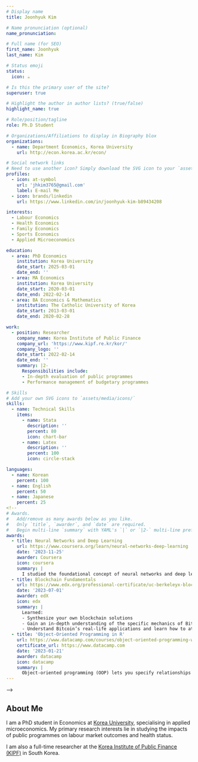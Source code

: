 ```yaml
---
# Display name
title: Joonhyuk Kim

# Name pronunciation (optional)
name_pronunciation: 

# Full name (for SEO)
first_name: Joonhyuk
last_name: Kim

# Status emoji
status:
  icon: ☕️

# Is this the primary user of the site?
superuser: true

# Highlight the author in author lists? (true/false)
highlight_name: true

# Role/position/tagline
role: Ph.D Student

# Organizations/Affiliations to display in Biography blox
organizations:
  - name: Department Economics, Korea University
    url: http://econ.korea.ac.kr/econ/

# Social network links
# Need to use another icon? Simply download the SVG icon to your `assets/media/icons/` folder.
profiles:
  - icon: at-symbol
    url: 'jhkim3765@gmail.com'
    label: E-mail Me
  - icon: brands/linkedin
    url: https://www.linkedin.com/in/joonhyuk-kim-b89434208

interests:
  - Labour Economics
  - Health Economics
  - Family Economics
  - Sports Economics
  - Applied Microeconomics

education:
  - area: PhD Economics
    institution: Korea University
    date_start: 2025-03-01
    date_end: ''
  - area: MA Economics
    institution: Korea University
    date_start: 2020-03-01
    date_end: 2022-02-14
  - area: BA Economics & Mathematics
    institution: The Catholic University of Korea
    date_start: 2013-03-01
    date_end: 2020-02-28

work:
  - position: Researcher
    company_name: Korea Institute of Public Finance
    company_url: 'https://www.kipf.re.kr/kor/'
    company_logo: ''
    date_start: 2022-02-14
    date_end: ''
    summary: |2-
      Responsibilities include:
      - In-depth evaluation of public programmes
      - Performance management of budgetary programmes 

# Skills
# Add your own SVG icons to `assets/media/icons/`
skills:
  - name: Technical Skills
    items:
      - name: Stata
        description: ''
        percent: 80
        icon: chart-bar
      - name: Latex
        description: ''
        percent: 100
        icon: circle-stack

languages:
  - name: Korean
    percent: 100
  - name: English
    percent: 50
  - name: Japanese
    percent: 25
<!--
# Awards.
#   Add/remove as many awards below as you like.
#   Only `title`, `awarder`, and `date` are required.
#   Begin multi-line `summary` with YAML's `|` or `|2-` multi-line prefix and indent 2 spaces below.
awards:
  - title: Neural Networks and Deep Learning
    url: https://www.coursera.org/learn/neural-networks-deep-learning
    date: '2023-11-25'
    awarder: Coursera
    icon: coursera
    summary: |
      I studied the foundational concept of neural networks and deep learning. By the end, I was familiar with the significant technological trends driving the rise of deep learning; build, train, and apply fully connected deep neural networks; implement efficient (vectorized) neural networks; identify key parameters in a neural network’s architecture; and apply deep learning to your own applications.
  - title: Blockchain Fundamentals
    url: https://www.edx.org/professional-certificate/uc-berkeleyx-blockchain-fundamentals
    date: '2023-07-01'
    awarder: edX
    icon: edx
    summary: |
      Learned:
      - Synthesize your own blockchain solutions
      - Gain an in-depth understanding of the specific mechanics of Bitcoin
      - Understand Bitcoin’s real-life applications and learn how to attack and destroy Bitcoin, Ethereum, smart contracts and Dapps, and alternatives to Bitcoin’s Proof-of-Work consensus algorithm
  - title: 'Object-Oriented Programming in R'
    url: https://www.datacamp.com/courses/object-oriented-programming-with-s3-and-r6-in-r
    certificate_url: https://www.datacamp.com
    date: '2023-01-21'
    awarder: datacamp
    icon: datacamp
    summary: |
      Object-oriented programming (OOP) lets you specify relationships between functions and the objects that they can act on, helping you manage complexity in your code. This is an intermediate level course, providing an introduction to OOP, using the S3 and R6 systems. S3 is a great day-to-day R programming tool that simplifies some of the functions that you write. R6 is especially useful for industry-specific analyses, working with web APIs, and building GUIs.
---
```

-->
## About Me

I am a PhD student in Economics at <a href="http://econ.korea.ac.kr/econ/" target="_blank">Korea University</a>, specialising in applied microeconomics. My primary research interests lie in studying the impacts of public programmes on labour market outcomes and health status.

I am also a full-time researcher at the <a href="https://www.kipf.re.kr/kor/" target="_blank">Korea Institute of Public Finance (KIPF)</a> in South Korea.
